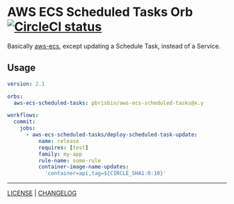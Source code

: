 # AWS ECS Scheduled Tasks Orb [![CircleCI status](https://circleci.com/gh/pbrisbin/aws-ecs-scheduled-tasks-orb.svg "CircleCI status")](https://circleci.com/gh/pbrisbin/aws-ecs-scheduled-tasks-orb)

Basically [aws-ecs](https://circleci.com/orbs/registry/orb/circleci/aws-ecs),
except updating a Schedule Task, instead of a Service.

## Usage

```yaml
version: 2.1

orbs:
  aws-ecs-scheduled-tasks: pbrisbin/aws-ecs-scheduled-tasks@x.y

workflows:
  commit:
    jobs:
      - aws-ecs-scheduled-tasks/deploy-scheduled-task-update:
          name: release
          requires: [test]
          family: my-app
          rule-name: some-rule
          container-image-name-updates:
            'container=api,tag=${CIRCLE_SHA1:0:10}'
```

---

[LICENSE](./LICENSE) | [CHANGELOG](./CHANGELOG.md)
